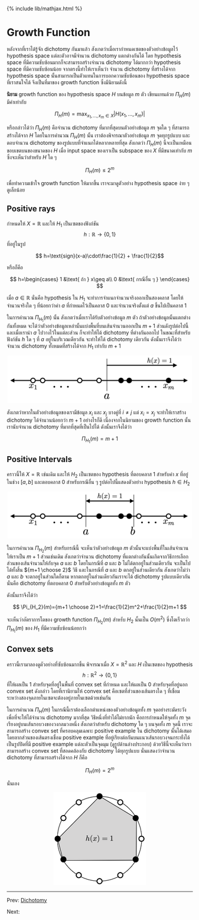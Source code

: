 {% include lib/mathjax.html %}
# Growth Function

หลังจากที่เราได้รู้จัก dichotomy กันมาแล้ว สังเกตว่าเมื่อเรากำหนดเซตของตัวอย่างข้อมูลไว้
hypothesis space แต่ละตัวอาจมีจำนวน dichotomy แตกต่างกันได้ โดย hypothesis space
ที่มีความซับซ้อนมากก็จะสามารถสร้างจำนวน dichotomy ได้มากกว่า hypothesis space ที่มีความซับซ้อนน้อย
จากตรงนี้ทำให้เราเห็นว่า จำนวน dichotomy ที่สร้างได้จาก hypothesis space นั้นสามารถเป็นตัวแทนในการบอกความซับซ้อนของ
hypothesis space ที่เราสนใจได้ จึงเป็นที่มาของ growth function ซึ่งมีนิยามดังนี้

**นิยาม** growth function ของ hypothesis space $H$ บนข้อมูล $m$ ตัว เขียนแทนด้วย
$\Pi_H(m)$ มีค่าเท่ากับ

$$
\Pi_H(m)=\max_{x_1,\dots,x_m\in X}|H(x_1,\dots,x_m)|
$$  

หรือกล่าวได้ว่า $\Pi_H(m)$ คือจำนวน dichotomy ที่มากที่สุดบนตัวอย่างข้อมูล $m$ จุดใด ๆ
ที่สามารถสร้างได้จาก $H$ โดยในการคำนวณ $\Pi_H(m)$ นั้น เราต้องพิจารณาตัวอย่างข้อมูล $m$ จุดทุกรูปแบบ
และตอบจำนวน dichotomy ของรูปแบบที่จำแนกได้หลากหลายที่สุด สังเกตว่า $\Pi_H(m)$ นี้จะเป็นเหมือนขอบเขตบนของขนาดของ $H$
เมื่อ input space ของเราเป็น subspace ของ $X$ ที่มีขนาดเท่ากับ $m$ ซึ่งจะเห็นว่าสำหรับ $H$ ใด ๆ

$$
\Pi_H(m)\leq 2^m
$$

เพื่อทำความเข้าใจ growth function ให้มากขึ้น เราจะมาดูตัวอย่าง hypothesis space ง่าย ๆ ดูเล็กน้อย

## Positive rays
กำหนดให้ $X=\mathbb{R}$ และให้ $H_1$ เป็นเซตของฟังก์ชัน $$h:\mathbb{R}\to\{0,1\}$$ ที่อยู่ในรูป

$$ h=\text{sign}(x-a)\cdot\frac{1}{2} + \frac{1}{2}$$

หรือก็คือ

$$
h=\begin{cases}
1 &\text{ ถ้า } x\geq a\\
0 &\text{ กรณีอื่น ๆ }
\end{cases}
$$

เมื่อ $a\in\mathbb{R}$ นั่นคือ hypothesis ใน $H_1$ จะทำการจำแนกจำนวนจริงออกเป็นสองคลาส โดยให้จำนวนจริงใด ๆ ที่น้อยกว่าค่า $a$
ที่กำหนดไว้เป็นคลาส 0 และจำนวนจริงตั้งแต่ $a$ ขึ้นไปเป็นคลาส 1

ในการคำนวณ $\Pi_{H_1}(m)$ นั้น สังเกตว่าเมื่อเราได้รับตัวอย่างข้อมูล $m$ ตัว ถ้าตัวอย่างข้อมูลนั้นแตกต่างกันทั้งหมด
จะได้ว่าตัวอย่างข้อมูลเหล่านั้นแบ่งพื้นที่บนเส้นจำนวนออกเป็น $m+1$ ส่วนดังรูปต่อไปนี้ และเมื่อเรานำ $a$
ไปวางไว้ในแต่ละส่วน ก็จะทำให้ได้ dichotomy ที่ต่างกันออกไป ในขณะที่สำหรับฟังก์ชัน $h$ ใด ๆ ที่ $a$
อยู่ในบริเวณเดียวกัน จะทำให้ได้ dichotomy เดียวกัน ดังนั้นเราจึงได้ว่าจำนวน dichotomy ทั้งหมดที่สร้างได้จาก $H_1$
เท่ากับ $m+1$

<p align="center">
<img width="500" src="https://raw.githubusercontent.com/vacharapat/Computational-Learning-Theory/master/images/positiverays.png">
</p>

สังเกตว่าหากในตัวอย่างข้อมูลของเรามีข้อมูล $x_i$ และ $x_j$ บางคู่ที่ $i\neq j$ แต่ $x_i=x_j$
จะทำให้เราสร้าง dichotomy ได้จำนวนน้อยกว่า $m+1$ อย่างไรก็ดี เนื่องจากในนิยามของ growth function
นั้น เรานับจำนวน dichotomy ที่มากที่สุดที่เป็นไปได้ ดังนั้นเราจึงได้ว่า

$$
\Pi_{H_1}(m)=m+1
$$

## Positive Intervals
คราวนี้ให้ $X=\mathbb{R}$ เช่นเดิม และให้ $H_2$ เป็นเซตของ hypothesis ที่ตอบคลาส 1 สำหรับค่า $x$
ที่อยู่ในช่วง $[a,b]$ และตอบคลาส 0 สำหรับกรณีอื่น ๆ รูปต่อไปนี้แสดงตัวอย่าง hypothesis $h\in H_2$

<p align="center">
<img width="500" src="https://raw.githubusercontent.com/vacharapat/Computational-Learning-Theory/master/images/positiveinterval.png">
</p>

ในการคำนวณ $\Pi_{H_2}(m)$ สำหรับกรณีนี้ จะเห็นว่าตัวอย่างข้อมูล $m$ ตัวนั้นจะแบ่งพื้นที่ในเส้นจำนวนให้เราเป็น $m+1$ ส่วนเช่นเดิม
สังเกตว่าจำนวน dichotomy ที่แตกต่างกันนั้นเกิดจากวิธีการเลือกส่วนของเส้นจำนวนให้กับจุด $a$ และ $b$
โดยในกรณีที่ $a$ และ $b$ ไม่ได้ตกอยู่ในส่วนเดียวกัน จะเป็นไปได้ทั้งสิ้น ${m+1 \choose 2}$ วิธี
และในกรณีที่ $a$ และ $b$ ตกอยู่ในส่วนเดียวกัน สังเกตว่าไม่ว่า $a$ และ $b$ จะตกอยู่ในส่วนใดก็ตาม
หากตกอยู่ในส่วนเดียวกันเราจะได้ dichotomy รูปแบบเดียวกัน นั่นคือ dichotomy ที่ตอบคลาส 0 สำหรับตัวอย่างข้อมูลทั้ง $m$ ตัว

ดังนั้นเราจึงได้ว่า

$$
\Pi_{H_2}(m)={m+1 \choose 2}+1=\frac{1}{2}m^2+\frac{1}{2}m+1
$$

จะเห็นว่าอัตราการโตของ growth function $\Pi_{H_2}(m)$ สำหรับ $H_2$ นั้นเป็น $O(m^2)$ ซึ่งโตเร็วกว่า $\Pi_{H_1}(m)$ ของ $H_1$ ที่มีความซับซ้อนน้อยกว่า

## Convex sets
คราวนี้เรามาลองดูตัวอย่างที่ซับซ้อนมากขึ้น พิจารณาเมื่อ $X=\mathbb{R}^2$ และ $H$ เป็นเซตของ hypothesis $$h:\mathbb{R}^2\to\{0,1\}$$
ที่ให้ผลเป็น 1 สำหรับจุดที่อยู่ในพื้นที่ convex set ที่กำหนด และให้ผลเป็น 0 สำหรับจุดที่อยู่นอก convex set ดังกล่าว
โดยที่เรานิยามให้ convex set คือเซตที่ส่วนของเส้นตรงใด ๆ ที่เชื่อมระหว่างสองจุดภายในเซตจะต้องอยู่ภายในเซตด้วยเช่นกัน

ในการคำนวณ $\Pi_H(m)$ ในกรณีนี้เราต้องเลือกตำแหน่งของตัวอย่างข้อมูลทั้ง $m$ จุดอย่างระมัดระวัง
เพื่อที่จะให้ได้จำนวน dichotomy มากที่สุด วิธีหนึ่งที่ทำได้ไม่ยากนัก คือการกำหนดให้จุดทั้ง $m$ จุดเรียงอยู่บนเส้นรอบวงของวงกลมวงหนึ่ง
สังเกตว่าสำหรับ dichotomy ใด ๆ บนจุดทั้ง $m$ จุดนี้ เราจะสามารถสร้าง convex set ที่ครอบคลุมเฉพาะ
positive example ใน dichotomy นั้นได้เสมอโดยลากส่วนของเส้นตรงเชื่อม positive example ที่อยู่เรียงต่อกันบนแนวเส้นรอบวงจนกระทั่งได้เป็นรูปปิดที่มี positive example แต่ละตัวเป็นจุดมุม (ดูรูปด้านล่างประกอบ)
ด้วยวิธีนี้จะเห็นว่าเราสามารถสร้าง convex set ที่สอดคล้องกับ dichotomy ได้ทุกรูปแบบ นั่นแสดงว่าจำนวน dichotomy
ที่สามารถสร้างได้จาก $H$ ก็คือ

$$
\Pi_H(m)=2^m
$$

นั่นเอง

<p align="center">
<img width="250" src="https://raw.githubusercontent.com/vacharapat/Computational-Learning-Theory/master/images/convexset.png">
</p>

----
Prev: [Dichotomy](https://vacharapat.github.io/Computational-Learning-Theory/docs/vc1)

Next:
